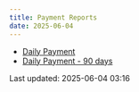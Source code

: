 ```yaml
---
title: Payment Reports
date: 2025-06-04
---
```


* [Daily Payment](/pages/reports/payment/Daily-Payment.html)
* [Daily Payment - 90 days](/pages/reports/payment/Daily-Payment-90-Days.html)

Last updated: 2025-06-04 03:16
